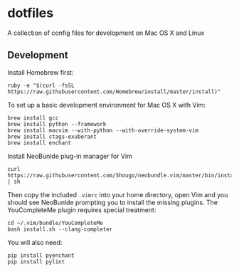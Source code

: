 # dotfiles
A collection of config files for development on Mac OS X and Linux

## Development

Install Homebrew first:

    ruby -e "$(curl -fsSL https://raw.githubusercontent.com/Homebrew/install/master/install)"

To set up a basic development environment for Mac OS X with Vim:

    brew install gcc
    brew install python --framework
    brew install macvim --with-python --with-override-system-vim
    brew install ctags-exuberant
    brew install enchant

Install NeoBunlde plug-in manager for Vim

    curl https://raw.githubusercontent.com/Shougo/neobundle.vim/master/bin/install.sh | sh

Then copy the included ``.vimrc`` into your home directory, open Vim and you should see NeoBunlde prompting you to install the missing plugins. The YouCompleteMe plugin requires special treatment:

    cd ~/.vim/bundle/YouCompleteMe
    bash install.sh --clang-completer

You will also need:

    pip install pyenchant
    pip install pylint
